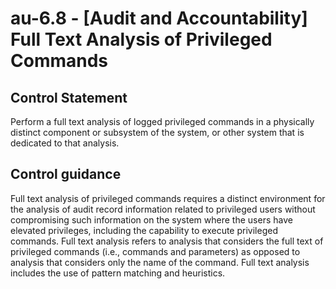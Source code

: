 # au-6.8 - \[Audit and Accountability\] Full Text Analysis of Privileged Commands

## Control Statement

Perform a full text analysis of logged privileged commands in a physically distinct component or subsystem of the system, or other system that is dedicated to that analysis.

## Control guidance

Full text analysis of privileged commands requires a distinct environment for the analysis of audit record information related to privileged users without compromising such information on the system where the users have elevated privileges, including the capability to execute privileged commands. Full text analysis refers to analysis that considers the full text of privileged commands (i.e., commands and parameters) as opposed to analysis that considers only the name of the command. Full text analysis includes the use of pattern matching and heuristics.
